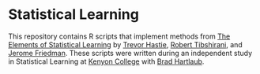 # Statistical Learning
This repository contains R scripts that implement methods from [The Elements of Statistical Learning](http://statweb.stanford.edu/~tibs/ElemStatLearn/) by [Trevor Hastie](http://web.stanford.edu/~hastie/), [Robert Tibshirani](http://statweb.stanford.edu/~tibs/), and [Jerome Friedman](https://statweb.stanford.edu/~jhf/). These scripts were written during an independent study in Statistical Learning at [Kenyon College](http://www.kenyon.edu/academics/departments-programs/mathematics/) with [Brad Hartlaub](http://www2.kenyon.edu/Depts/Math/hartlaub/).
